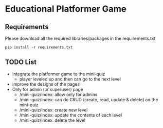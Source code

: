 # Educational Platformer Game

## Requirements

Please download all the required libraries/packages in the requirements.txt

```[python3]
pip install -r requirements.txt
```

## TODO List

- Integrate the platformer game to the mini-quiz
  - player leveled up and then can go to the next level
- Improve the designs of the pages
- Only for admin (or superuser) page
  - /mini-quiz/index: allow only for admins
  - /mini-quiz/index: can do CRUD (create, read, update & delete) on the mini-quiz
  - /mini-quiz/index: create new level
  - /mini-quiz/index: update the contents of each level
  - /mini-quiz/index: delete the level
